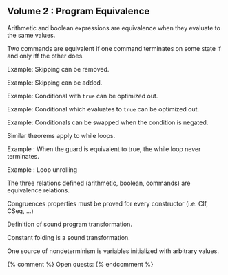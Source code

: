 ## Volume 2 : Program Equivalence

Arithmetic and boolean expressions are equivalence when they evaluate to the same values.

Two commands are equivalent if one command terminates on some state if and only iff the other does.

Example: Skipping can be removed.

Example: Skipping can be added.

Example: Conditional with `true` can be optimized out.

Example: Conditional which evaluates to `true` can be optimized out.

Example: Conditionals can be swapped when the condition is negated.

Similar theorems apply to while loops.

Example : When the guard is equivalent to true, the while loop never terminates.

Example : Loop unrolling

The three relations defined (arithmetic, boolean, commands) are equivalence relations.

Congruences properties must be proved for every constructor (i.e. CIf, CSeq, ...)

Definition of sound program transformation.

Constant folding is a sound transformation.

One source of nondeterminism is variables initialized with arbitrary values.

{% comment %}
Open quests:
{% endcomment %}

